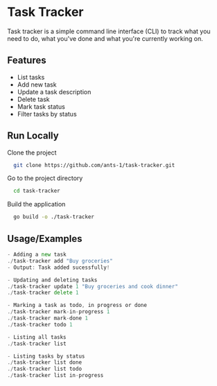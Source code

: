# Task Tracker

Task tracker is a simple command line interface (CLI) to track what you need to do, what you've done and what you're currently working on.


## Features

- List tasks
- Add new task
- Update a task description
- Delete task
- Mark task status
- Filter tasks by status


## Run Locally

Clone the project

```bash
  git clone https://github.com/ants-1/task-tracker.git
```

Go to the project directory

```bash
  cd task-tracker
```

Build the application

```bash
  go build -o ./task-tracker
```


## Usage/Examples

```go
- Adding a new task
./task-tracker add "Buy groceries"
- Output: Task added sucessfully!

- Updating and deleting tasks
./task-tracker update 1 "Buy groceries and cook dinner"
./task-tracker delete 1

- Marking a task as todo, in progress or done
./task-tracker mark-in-progress 1
./task-tracker mark-done 1
./task-tracker todo 1

- Listing all tasks
./task-tracker list

- Listing tasks by status
./task-tracker list done
./task-tracker list todo
./task-tracker list in-progress
```

